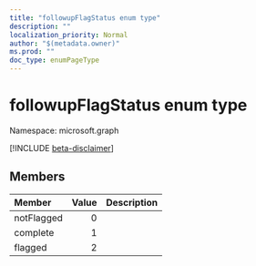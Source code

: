 ```yaml
---
title: "followupFlagStatus enum type"
description: ""
localization_priority: Normal
author: "$(metadata.owner)"
ms.prod: ""
doc_type: enumPageType
---
```


# followupFlagStatus enum type

Namespace: microsoft.graph

[!INCLUDE [beta-disclaimer](../../includes/beta-disclaimer.md)]

## Members

| Member     | Value | Description |
| :--------- | ----: | :---------- |
| notFlagged | 0     |             |
| complete   | 1     |             |
| flagged    | 2     |             |
